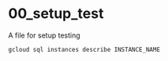 # 00_setup_test 

A file for setup testing


```sh
gcloud sql instances describe INSTANCE_NAME
```



